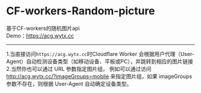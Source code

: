 # CF-workers-Random-picture
基于CF-workers的随机图片api  
Demo：https://acg.wytx.cc  
***
1.当直接访问`https://acg.wytx.cc`时Cloudflare Worker 会根据用户代理（User-Agent）自动检测设备类型（如移动设备、平板或PC），并跳转到相应的图片链接  
2.当然你也可以通过 URL 参数指定图片组，
例如可以通过访问 http://acg.wytx.cc/?imageGroups=mobile 来指定图片组，如果 imageGroups 参数不存在，则根据 User-Agent 自动确定设备类型。

